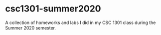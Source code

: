 # csc1301-summer2020
A collection of homeworks and labs I did in my CSC 1301 class during the Summer 2020 semester.
